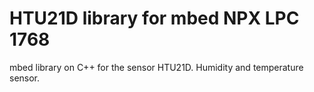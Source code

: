 # HTU21D library for mbed NPX LPC 1768 
mbed library on C++ for the sensor HTU21D. Humidity and temperature sensor.
